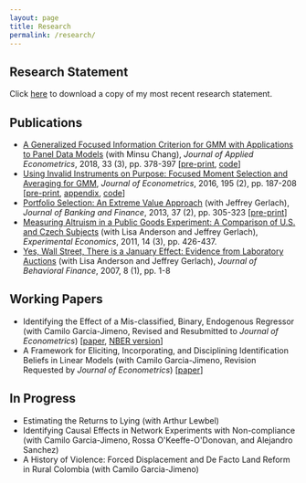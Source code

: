 ```yaml
---
layout: page
title: Research
permalink: /research/
---
```


## Research Statement
Click [here](https://github.com/fditraglia/fditraglia-research/raw/master/DiTraglia-research-statement.pdf) to download a copy of my most recent research statement.

## Publications

- [A Generalized Focused Information Criterion for GMM with Applications to Panel Data Models](https://onlinelibrary.wiley.com/doi/10.1002/jae.2614) (with Minsu Chang), *Journal of Applied Econometrics*, 2018, 33 (3), pp. 378-397 [[pre-print](http://ditraglia.com/pdf/GFIC_paper.pdf), [code](https://github.com/fditraglia/gfic)]
- [Using Invalid Instruments on Purpose: Focused Moment Selection and Averaging for GMM](https://www.sciencedirect.com/science/article/pii/S0304407616301518), *Journal of Econometrics*, 2016, 195 (2), pp. 187-208 [[pre-print](http://ditraglia.com/pdf/FMSC.pdf), [appendix](http://ditraglia.com/pdf/FMSC_appendix.pdf), [code](https://github.com/fditraglia/fmsc)]
- [Portfolio Selection: An Extreme Value Approach](https://www.sciencedirect.com/science/article/pii/S0378426612002592) (with Jeffrey Gerlach), *Journal of Banking and Finance*, 2013, 37 (2), pp. 305-323 [[pre-print](http://ditraglia.com/pdf/EV_paper.pdf)]
- [Measuring Altruism in a Public Goods Experiment: A Comparison of U.S. and Czech Subjects](http://link.springer.com/article/10.1007%2Fs10683-011-9274-8) (with Lisa Anderson and Jeffrey Gerlach), *Experimental Economics*, 2011, 14 (3), pp. 426-437.
- [Yes, Wall Street, There is a January Effect: Evidence from Laboratory Auctions](http://www.tandfonline.com/doi/abs/10.1080/15427560709337012) (with Lisa Anderson and Jeffrey Gerlach), *Journal of Behavioral Finance*, 2007, 8 (1), pp. 1-8

## Working Papers
- Identifying the Effect of a Mis-classified, Binary, Endogenous Regressor (with Camilo Garcia-Jimeno, Revised and Resubmitted to *Journal of Econometrics*) [[paper](http://ditraglia.com/pdf/DiTraglia_Garcia-Jimeno_2018.pdf), [NBER version](http://ditraglia.com/pdf/DiTraglia_Garcia-Jimeno_2017b.pdf)] 
- A Framework for Eliciting, Incorporating, and Disciplining Identification Beliefs in Linear Models (with Camilo Garcia-Jimeno, Revision Requested by *Journal of Econometrics*) [[paper](http://ditraglia.com/pdf/DiTraglia_Garcia-Jimeno_2017.pdf)]

## In Progress
- Estimating the Returns to Lying (with Arthur Lewbel)
- Identifying Causal Effects in Network Experiments with Non-compliance (with Camilo Garcia-Jimeno, Rossa O'Keeffe-O'Donovan, and Alejandro Sanchez)
- A History of Violence: Forced Displacement and De Facto Land Reform in Rural Colombia (with Camilo Garcia-Jimeno) 
